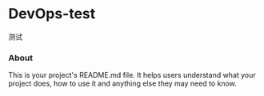 DevOps-test
===========

测试

### About

This is your project's README.md file. It helps users understand what your
project does, how to use it and anything else they may need to know.